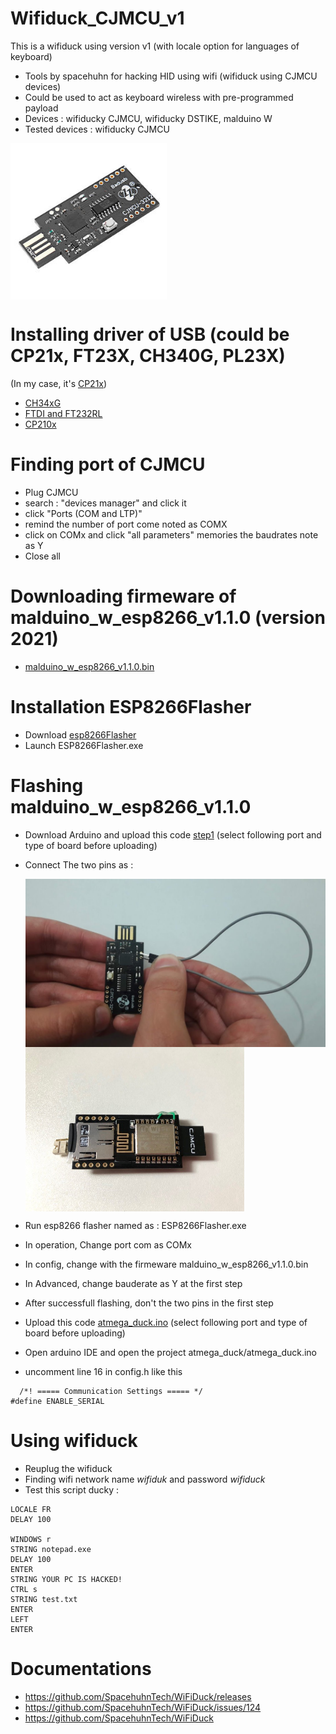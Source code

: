 # Wifiduck_CJMCU_v1
This is a wifiduck using version v1 (with locale option for languages of keyboard)  
* Tools by spacehuhn for hacking HID using wifi (wifiduck using CJMCU devices)
* Could be used to act as keyboard wireless with pre-programmed payload
* Devices : wifiducky CJMCU, wifiducky DSTIKE, malduino W
* Tested devices : wifiducky CJMCU
<img src="https://github.com/SitrakaResearchAndPOC/Wifiduck_CJMCU_old/blob/main/cjmcu1.jpeg" width="250px" align="center">

# Installing driver of USB (could be CP21x, FT23X, CH340G, PL23X)
(In my case, it's [CP21x](https://drive.google.com/file/d/18dX5ws61_A4EaHKuIYNDSMMeMPuJHZG5/view?usp=drive_link))
* [CH34xG](https://www.wch-ic.com/downloads/CH341SER_ZIP.html)
* [FTDI and FT232RL](https://ftdichip.com/drivers/)
* [CP210x](https://www.silabs.com/developers/usb-to-uart-bridge-vcp-drivers)

# Finding port of CJMCU
* Plug CJMCU
* search : "devices manager" and click it
* click "Ports (COM and LTP)"
* remind the number of port come noted as COMX
* click on COMx and click "all parameters" memories the baudrates note as Y 
* Close all

# Downloading firmeware of malduino_w_esp8266_v1.1.0 (version 2021)
* [malduino_w_esp8266_v1.1.0.bin](https://drive.google.com/file/d/1SSjDP6GQkt_XkdyqZivZoHEdDv-dNrCT/view?usp=drive_link)
  
# Installation ESP8266Flasher
* Download [esp8266Flasher](https://drive.google.com/file/d/1YC0DqRsgMTjVpCc77wQt9xKFKphjFWGM/view?usp=drive_link)
* Launch ESP8266Flasher.exe

# Flashing malduino_w_esp8266_v1.1.0
* Download Arduino and upload this code [step1](https://github.com/SitrakaResearchAndPOC/Wifiduck_CJMCU_old/blob/main/step1.ino)  (select following port and type of board before uploading) 
* Connect The two pins as :
  
    <img src="https://github.com/SitrakaResearchAndPOC/Wifiduck_CJMCU_old/blob/main/cjmcu2.jpeg" width="750px" align="center">
    <img src="https://github.com/SitrakaResearchAndPOC/Wifiduck_CJMCU_old/blob/main/cjmcu3.jpeg" width="350px" align="center"></img>

* Run esp8266 flasher named as  : ESP8266Flasher.exe
* In operation, Change port com as COMx
* In config, change with the firmeware malduino_w_esp8266_v1.1.0.bin
* In Advanced, change bauderate as Y at the first step
* After successfull flashing, don't the two pins in the first step
* Upload this code [atmega_duck.ino](https://drive.google.com/file/d/1zHDqU84Nn2bEMdnKmmQQGBDXHRQz9c20/view?usp=drive_link)  (select following port and type of board before uploading)
* Open arduino IDE and open the project atmega_duck/atmega_duck.ino
* uncomment line 16 in config.h like this
```
  /*! ===== Communication Settings ===== */
#define ENABLE_SERIAL
```

# Using wifiduck
* Reuplug the wifiduck
* Finding wifi network name <i>wifiduk</i> and password <i>wifiduck</i>
* Test this script ducky :
```
LOCALE FR
DELAY 100

WINDOWS r
STRING notepad.exe
DELAY 100
ENTER
STRING YOUR PC IS HACKED!
CTRL s
STRING test.txt
ENTER
LEFT
ENTER
```
  
# Documentations
* https://github.com/SpacehuhnTech/WiFiDuck/releases
* https://github.com/SpacehuhnTech/WiFiDuck/issues/124
* https://github.com/SpacehuhnTech/WiFiDuck
